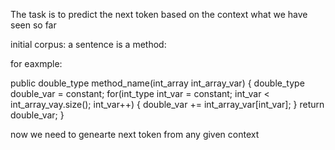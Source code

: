 The task is to predict the next token based on the context what we have seen so far

initial corpus: a sentence is a method:

for eaxmple:

public double_type method_name(int_array int_array_var) { double_type double_var = constant; for(int_type int_var = constant; int_var < int_array_vay.size(); int_var++) { double_var += int_array_var[int_var]; } return double_var; }

now we need to genearte next token from any given context

